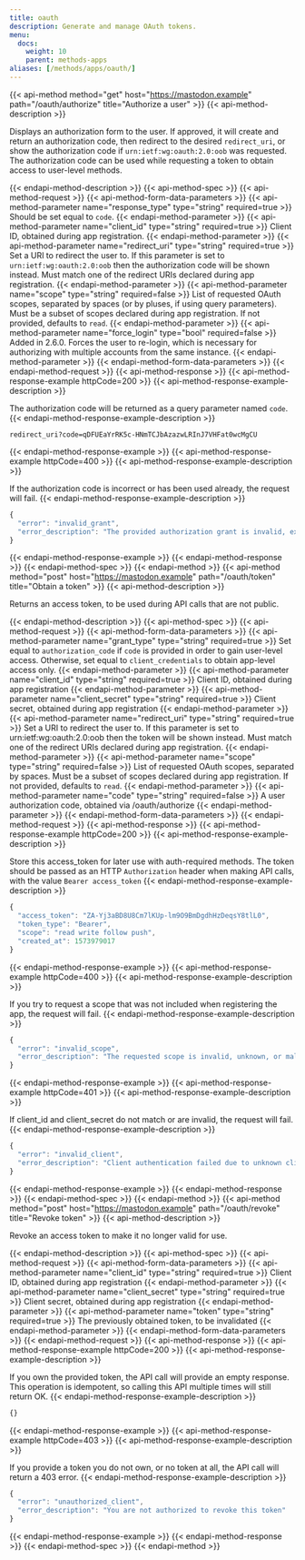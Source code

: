 ```yaml
---
title: oauth
description: Generate and manage OAuth tokens.
menu:
  docs:
    weight: 10
    parent: methods-apps
aliases: [/methods/apps/oauth/]
---
```


{{< api-method method="get" host="https://mastodon.example" path="/oauth/authorize" title="Authorize a user" >}}
{{< api-method-description >}}

Displays an authorization form to the user. If approved, it will create and return an authorization code, then redirect to the desired `redirect_uri`, or show the authorization code if `urn:ietf:wg:oauth:2.0:oob` was requested. The authorization code can be used while requesting a token to obtain access to user-level methods.

{{< endapi-method-description >}}
{{< api-method-spec >}}
{{< api-method-request >}}
{{< api-method-form-data-parameters >}}
{{< api-method-parameter name="response_type" type="string" required=true >}}
Should be set equal to `code`.
{{< endapi-method-parameter >}}
{{< api-method-parameter name="client_id" type="string" required=true >}}
Client ID, obtained during app registration.
{{< endapi-method-parameter >}}
{{< api-method-parameter name="redirect_uri" type="string" required=true >}}
Set a URI to redirect the user to. If this parameter is set to `urn:ietf:wg:oauth:2.0:oob` then the authorization code will be shown instead. Must match one of the redirect URIs declared during app registration.
{{< endapi-method-parameter >}}
{{< api-method-parameter name="scope" type="string" required=false >}}
List of requested OAuth scopes, separated by spaces \(or by pluses, if using query parameters\). Must be a subset of scopes declared during app registration. If not provided, defaults to `read`.
{{< endapi-method-parameter >}}
{{< api-method-parameter name="force_login" type="bool" required=false >}}
Added in 2.6.0. Forces the user to re-login, which is necessary for authorizing with multiple accounts from the same instance.
{{< endapi-method-parameter >}}
{{< endapi-method-form-data-parameters >}}
{{< endapi-method-request >}}
{{< api-method-response >}}
{{< api-method-response-example httpCode=200 >}}
{{< api-method-response-example-description >}}

The authorization code will be returned as a query parameter named `code`.
{{< endapi-method-response-example-description >}}


```http
redirect_uri?code=qDFUEaYrRK5c-HNmTCJbAzazwLRInJ7VHFat0wcMgCU
```
{{< endapi-method-response-example >}}
{{< api-method-response-example httpCode=400 >}}
{{< api-method-response-example-description >}}

If the authorization code is incorrect or has been used already, the request will fail.
{{< endapi-method-response-example-description >}}


```javascript
{
  "error": "invalid_grant",
  "error_description": "The provided authorization grant is invalid, expired, revoked, does not match the redirection URI used in the authorization request, or was issued to another client."
}
```
{{< endapi-method-response-example >}}
{{< endapi-method-response >}}
{{< endapi-method-spec >}}
{{< endapi-method >}}
{{< api-method method="post" host="https://mastodon.example" path="/oauth/token" title="Obtain a token" >}}
{{< api-method-description >}}

Returns an access token, to be used during API calls that are not public.

{{< endapi-method-description >}}
{{< api-method-spec >}}
{{< api-method-request >}}
{{< api-method-form-data-parameters >}}
{{< api-method-parameter name="grant_type" type="string" required=true >}}
Set equal to `authorization_code` if `code` is provided in order to gain user-level access. Otherwise, set equal to `client_credentials` to obtain app-level access only.
{{< endapi-method-parameter >}}
{{< api-method-parameter name="client_id" type="string" required=true >}}
Client ID, obtained during app registration
{{< endapi-method-parameter >}}
{{< api-method-parameter name="client_secret" type="string" required=true >}}
Client secret, obtained during app registration
{{< endapi-method-parameter >}}
{{< api-method-parameter name="redirect_uri" type="string" required=true >}}
Set a URI to redirect the user to. If this parameter is set to urn:ietf:wg:oauth:2.0:oob then the token will be shown instead. Must match one of the redirect URIs declared during app registration.
{{< endapi-method-parameter >}}
{{< api-method-parameter name="scope" type="string" required=false >}}
List of requested OAuth scopes, separated by spaces. Must be a subset of scopes declared during app registration. If not provided, defaults to `read`.
{{< endapi-method-parameter >}}
{{< api-method-parameter name="code" type="string" required=false >}}
A user authorization code, obtained via /oauth/authorize
{{< endapi-method-parameter >}}
{{< endapi-method-form-data-parameters >}}
{{< endapi-method-request >}}
{{< api-method-response >}}
{{< api-method-response-example httpCode=200 >}}
{{< api-method-response-example-description >}}

Store this access_token for later use with auth-required methods. The token should be passed as an HTTP `Authorization` header when making API calls, with the value `Bearer access_token`
{{< endapi-method-response-example-description >}}


```javascript
{
  "access_token": "ZA-Yj3aBD8U8Cm7lKUp-lm9O9BmDgdhHzDeqsY8tlL0",
  "token_type": "Bearer",
  "scope": "read write follow push",
  "created_at": 1573979017
}
```
{{< endapi-method-response-example >}}
{{< api-method-response-example httpCode=400 >}}
{{< api-method-response-example-description >}}

If you try to request a scope that was not included when registering the app, the request will fail.
{{< endapi-method-response-example-description >}}


```javascript
{
  "error": "invalid_scope",
  "error_description": "The requested scope is invalid, unknown, or malformed."
}
```
{{< endapi-method-response-example >}}
{{< api-method-response-example httpCode=401 >}}
{{< api-method-response-example-description >}}

If client_id and client_secret do not match or are invalid, the request will fail.
{{< endapi-method-response-example-description >}}


```javascript
{
  "error": "invalid_client",
  "error_description": "Client authentication failed due to unknown client, no client authentication included, or unsupported authentication method."
}
```
{{< endapi-method-response-example >}}
{{< endapi-method-response >}}
{{< endapi-method-spec >}}
{{< endapi-method >}}
{{< api-method method="post" host="https://mastodon.example" path="/oauth/revoke" title="Revoke token" >}}
{{< api-method-description >}}

Revoke an access token to make it no longer valid for use.

{{< endapi-method-description >}}
{{< api-method-spec >}}
{{< api-method-request >}}
{{< api-method-form-data-parameters >}}
{{< api-method-parameter name="client_id" type="string" required=true >}}
Client ID, obtained during app registration
{{< endapi-method-parameter >}}
{{< api-method-parameter name="client_secret" type="string" required=true >}}
Client secret, obtained during app registration
{{< endapi-method-parameter >}}
{{< api-method-parameter name="token" type="string" required=true >}}
The previously obtained token, to be invalidated
{{< endapi-method-parameter >}}
{{< endapi-method-form-data-parameters >}}
{{< endapi-method-request >}}
{{< api-method-response >}}
{{< api-method-response-example httpCode=200 >}}
{{< api-method-response-example-description >}}

If you own the provided token, the API call will provide an empty response. This operation is idempotent, so calling this API multiple times will still return OK.
{{< endapi-method-response-example-description >}}


```javascript
{}
```
{{< endapi-method-response-example >}}
{{< api-method-response-example httpCode=403 >}}
{{< api-method-response-example-description >}}

If you provide a token you do not own, or no token at all, the API call will return a 403 error.
{{< endapi-method-response-example-description >}}


```javascript
{
  "error": "unauthorized_client",
  "error_description": "You are not authorized to revoke this token"
}
```
{{< endapi-method-response-example >}}
{{< endapi-method-response >}}
{{< endapi-method-spec >}}
{{< endapi-method >}}

